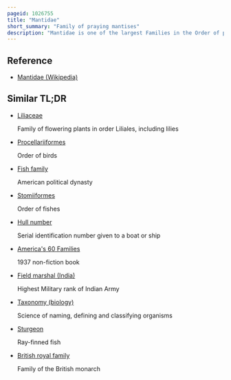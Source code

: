 ```yaml
---
pageid: 1026755
title: "Mantidae"
short_summary: "Family of praying mantises"
description: "Mantidae is one of the largest Families in the Order of praying Mantises based on the Type Species mantis religiosa although most Genera are tropical or subtropical. Historically, this was the only Family in the Order, and many References still use the Term 'Mantid' to refer to any Mantis. Technically, however, 'Mantid' Refers only to Members of the Family Mantidae, and not the 14 remaining Families of Mantises. Some of the most recent Classifications have promoted a Number of the Mantid Subfamilies to the Rank of Family E. G. Iridopterygidae, Sibyllidae, Tarachodidae, Thespidae, and Toxoderidae, while other Classifications have reduced the Number of Subfamilies without elevating to higher Rank."
---
```


## Reference

- [Mantidae (Wikipedia)](https://en.wikipedia.org/?curid=1026755)

## Similar TL;DR

- [Liliaceae](/tldr/en/liliaceae)

  Family of flowering plants in order Liliales, including lilies

- [Procellariiformes](/tldr/en/procellariiformes)

  Order of birds

- [Fish family](/tldr/en/fish-family)

  American political dynasty

- [Stomiiformes](/tldr/en/stomiiformes)

  Order of fishes

- [Hull number](/tldr/en/hull-number)

  Serial identification number given to a boat or ship

- [America's 60 Families](/tldr/en/americas-60-families)

  1937 non-fiction book

- [Field marshal (India)](/tldr/en/field-marshal-india)

  Highest Military rank of Indian Army

- [Taxonomy (biology)](/tldr/en/taxonomy-biology)

  Science of naming, defining and classifying organisms

- [Sturgeon](/tldr/en/sturgeon)

  Ray-finned fish

- [British royal family](/tldr/en/british-royal-family)

  Family of the British monarch
